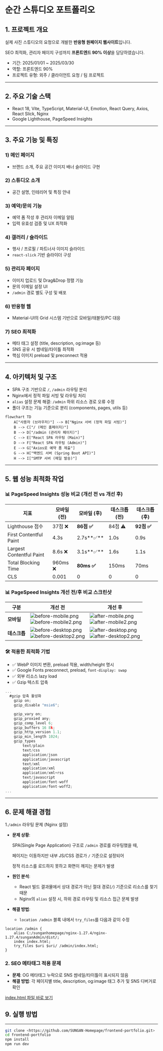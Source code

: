 # 순간 스튜디오 포트폴리오

## 1. 프로젝트 개요

실제 사진 스튜디오의 요청으로 개발한 **반응형 원페이지 웹사이트**입니다.

SEO 최적화, 관리자 페이지 구성까지 **프론트엔드 90% 이상**을 담당하였습니다.

- 기간: 2025/01/01 ~ 2025/03/30
- 역할: 프론트엔드 90%
- 프로젝트 유형: 외주 / 클라이언트 요청 / 팀 프로젝트

---

## 2. 주요 기술 스택

- React 18, Vite, TypeScript, Material-UI, Emotion, React Query, Axios, React Slick, Nginx
- Google Lighthouse, PageSpeed Insights

---

## 3. 주요 기능 및 특징

### 1) 메인 페이지

- 브랜드 소개, 주요 공간 이미지 배너 슬라이드 구현

### 2) 스튜디오 소개

- 공간 설명, 인테리어 및 특징 안내

### 3) 예약/문의 기능

- 예약 폼 작성 후 관리자 이메일 알림
- 입력 유효성 검증 및 UX 최적화

### 4) 갤러리 / 슬라이드

- 행사 / 프로필 / 파트너사 이미지 슬라이드
- `react-slick` 기반 슬라이더 구성

### 5) 관리자 페이지

- 이미지 업로드 및 Drag&Drop 정렬 기능
- 문의 이메일 설정 UI
- `/admin` 경로 별도 구성 및 배포

### 6) 반응형 웹

- Material-UI의 Grid 시스템 기반으로 모바일/태블릿/PC 대응

### 7) SEO 최적화

- 메타 태그 설정 (title, description, og:image 등)
- SNS 공유 시 썸네일/타이틀 최적화
- 핵심 이미지 preload 및 preconnect 적용

---

## 4. 아키텍처 및 구조

- SPA 구조 기반으로 `/`, `/admin` 라우팅 분리
- Nginx에서 정적 파일 서빙 및 라우팅 처리
- `alias` 설정 문제 해결: `/admin` 하위 리소스 경로 오류 수정
- 폴더 구조는 기능 기준으로 분리 (components, pages, utils 등)
```mermaid
flowchart TD
    A["사용자 (브라우저)"] --> B["Nginx 서버 (정적 파일 서빙)"]
    B --> C["/ (메인 홈페이지)"]
    B --> D["/admin (관리자 페이지)"]
    C --> E["React SPA 라우팅 (Main)"]
    D --> F["React SPA 라우팅 (Admin)"]
    E --> G["Axios로 예약 폼 제출"]
    G --> H["백엔드 서버 (Spring Boot API)"]
    H --> I["SMTP 서버 (메일 발송)"]
```
---

## 5. 웹 성능 최적화 작업

### 📊 PageSpeed Insights 성능 비교 (개선 전 vs 개선 후)

| 지표 | 모바일 (전) | 모바일 (후) | 데스크톱 (전) | 데스크톱 (후) |
| --- | --- | --- | --- | --- |
| Lighthouse 점수 | 37점 ❌ | **86점 ✅** | 84점 ⚠️ | **92점 ✅** |
| First Contentful Paint | 4.3s | 2.7s**✅** | 1.0s | 0.9s |
| Largest Contentful Paint | 8.6s ❌ | 3.1s**✅** | 1.6s | 1.1s |
| Total Blocking Time | 960ms ❌ | **80ms ✅** | 150ms | 70ms |
| CLS | 0.001 | 0 | 0 | 0 |
### 📊 PageSpeed Insights 개선 전/후 비교 스크린샷

| 구분 | 개선 전 | 개선 후 |
|------|---------|---------|
| **모바일** | ![before-mobile.png](/readmeImage/pageSpeedInsights/before-mobile.png)<br>![before-mobile2.png](/readmeImage/pageSpeedInsights/before-mobile2.png) | ![after-mobile.png](/readmeImage/pageSpeedInsights/after-mobile.png)<br>![after-mobile2.png](/readmeImage/pageSpeedInsights/after-mobile2.png) |
| **데스크톱** | ![before-desktop.png](/readmeImage/pageSpeedInsights/before-desktop.png)<br>![before-desktop2.png](/readmeImage/pageSpeedInsights/before-desktop2.png) | ![after-desktop.png](/readmeImage/pageSpeedInsights/after-desktop.png)<br>![after-desktop2.png](/readmeImage/pageSpeedInsights/after-desktop2.png) |

### 🛠️ 적용한 최적화 기법

- ✅ WebP 이미지 변환, preload 적용, width/height 명시
- ✅ Google Fonts preconnect, preload, `font-display: swap`
- ✅ 외부 리소스 lazy load
- ✅ Gzip 텍스트 압축

```jsx
...
  #gzip 압축 활성화
    gzip on;
    gzip_disable "msie6";

    gzip_vary on;
    gzip_proxied any;
    gzip_comp_level 6;
    gzip_buffers 16 8k;
    gzip_http_version 1.1;
    gzip_min_length 1024;
    gzip_types
        text/plain
        text/css
        application/json
        application/javascript
        text/xml
        application/xml
        application/xml+rss
        text/javascript
        application/font-woff
        application/font-woff2;
...
```

---

## 6. 문제 해결 경험

1.`/admin` 라우팅 문제 (Nginx 설정)

- **문제 상황**:
    
    SPA(Single Page Application) 구조로 `/admin` 경로를 라우팅했을 때,
    
    페이지는 이동하지만 내부 JS/CSS 경로가 `/` 기준으로 설정되어
    
    정적 리소스를 로드하지 못하고 화면이 깨지는 문제가 발생
    
- **원인 분석**:
    - React 빌드 결과물에서 상대 경로가 아닌 절대 경로(`/`) 기준으로 리소스를 찾기 때문
    - Nginx의 `alias` 설정 시, 하위 경로 라우팅 및 리소스 접근 문제 발생
- **해결 방법**:
    - `location /admin` 블록 내에서 `try_files`를 다음과 같이 수정

```
location /admin {
    alias C:/sunganhomepage/nginx-1.27.4/nginx-1.27.4/sunganAdmin/dist/;
    index index.html;
    try_files $uri $uri/ /admin/index.html;
}

```

### 2. SEO 메타태그 적용 문제

- **문제**: OG 메타태그 누락으로 SNS 썸네일/타이틀이 표시되지 않음
- **해결 방법**: 각 페이지별 title, description, og:image 태그 추가 및 SNS 디버거로 확인

 
 [index.html 파일 바로 보기](/index.html)

## 9. 실행 방법

---

```bash
git clone <https://github.com/SUNGAN-Homepage/frontend-portfolio.git>
cd frontend-portfolio
npm install
npm run dev
```
